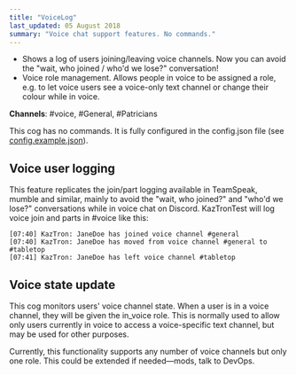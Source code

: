 ```yaml
---
title: "VoiceLog"
last_updated: 05 August 2018
summary: "Voice chat support features. No commands."
---
```


* Shows a log of users joining/leaving voice channels. Now you can avoid the "wait, who
  joined / who'd we lose?" conversation!
* Voice role management. Allows people in voice to be assigned a role, e.g. to let voice
  users see a voice-only text channel or change their colour while in voice.

**Channels**: #voice, #General, #Patricians

This cog has no commands. It is fully configured in the config.json file (see
[config.example.json](https://github.com/Worldbuilding/KazTron/blob/master/config.example.json)).

## Voice user logging

This feature replicates the join/part logging available in TeamSpeak, mumble and similar,
mainly to avoid the "wait, who joined?" and "who'd we lose?" conversations while in voice
chat on Discord. KazTronTest will log voice join and parts in #voice
like this:

```
[07:40] KazTron: JaneDoe has joined voice channel #general
[07:40] KazTron: JaneDoe has moved from voice channel #general to #tabletop
[07:41] KazTron: JaneDoe has left voice channel #tabletop
```

## Voice state update

This cog monitors users' voice channel state. When a user is in a voice channel, they will
be given the in_voice role. This is normally used to allow only users currently
in voice to access a voice-specific text channel, but may be used for other purposes.

Currently, this functionality supports any number of voice channels but only one role.
This could be extended if needed—mods, talk to DevOps.